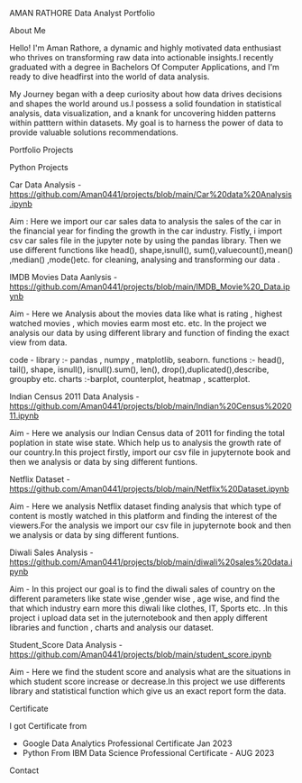 AMAN RATHORE Data Analyst Portfolio

About Me

Hello! I'm Aman Rathore, a dynamic and highly motivated data enthusiast who thrives on transforming raw data into actionable insights.I recently graduated with a degree in Bachelors Of Computer Applications, and I'm ready to dive headfirst into the world of data analysis.

My Journey began with a deep curiosity about how data drives decisions and shapes the world around us.I possess a solid foundation in statistical analysis, data visualization, and a knank for uncovering hidden patterns within patttern within datasets. My goal is to harness the power of data to provide valuable solutions recommendations.

Portfolio Projects

Python Projects

Car Data Analysis - https://github.com/Aman0441/projects/blob/main/Car%20data%20Analysis.ipynb

Aim : Here we import our car sales data to analysis the sales of the car in the financial year for finding the growth in the car industry. Fistly, i import csv car sales file in the jupyter note by using the pandas library. Then we use different functions like head(), shape,isnull(), sum(),valuecount(),mean() ,median() ,mode()etc. for cleaning, analysing and transforming our data .

IMDB Movies Data Aanlysis - https://github.com/Aman0441/projects/blob/main/IMDB_Movie%20_Data.ipynb

Aim - Here we Analysis about the movies data like what is rating , highest watched movies , which movies earm most etc. etc. In the project we analysis our data by using different library and function of finding the exact view from data. 

code - library :- pandas , numpy , matplotlib, seaborn.
       functions :- head(), tail(), shape, isnull(), isnull().sum(), len(), drop(),duplicated(),describe, groupby etc. 
       charts :-barplot, counterplot, heatmap , scatterplot.

Indian Census 2011 Data Analysis - https://github.com/Aman0441/projects/blob/main/Indian%20Census%202011.ipynb

 Aim - Here we analysis our Indian Census data of 2011 for finding the total poplation in state wise state. Which help us to analysis the growth rate of our country.In this project firstly, import our csv file in jupyternote book and then we analysis or data by sing different funtions.

 Netflix Dataset - https://github.com/Aman0441/projects/blob/main/Netflix%20Dataset.ipynb

 Aim - Here we analysis Netflix dataset finding analysis that which type of content is mostly watched in this platform and finding the interest of the viewers.For the analysis we import our csv file in jupyternote book and then we analysis or data by sing different funtions.

Diwali Sales Analysis - https://github.com/Aman0441/projects/blob/main/diwali%20sales%20data.ipynb

Aim - In this project our goal is to find the diwali sales of country on the different parameters like state wise ,gender wise , age wise, and find the that which industry earn more this diwali like clothes, IT, Sports etc. .In this project i upload data set in the juternotebook and then apply different libraries and function , charts and analysis our dataset.

Student_Score Data Analysis - https://github.com/Aman0441/projects/blob/main/student_score.ipynb

Aim - Here we find the student score and analysis what are the situations in which student score increase or decrease.In this project we use differents library and statistical function which give us an exact report form the data.

Certificate 

I got Certificate from 
- Google Data Analytics Professional Certificate Jan 2023
- Python From IBM Data Science Professional  Certificate - AUG 2023

Contact 
